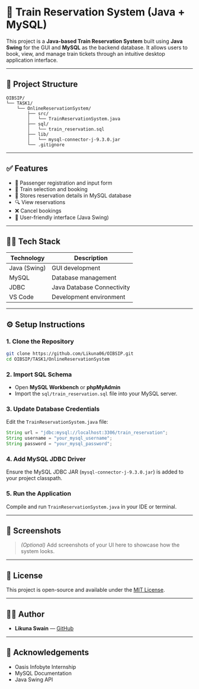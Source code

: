 
# 🚆 Train Reservation System (Java + MySQL)

This project is a **Java-based Train Reservation System** built using **Java Swing** for the GUI and **MySQL** as the backend database. It allows users to book, view, and manage train tickets through an intuitive desktop application interface.

---

## 📁 Project Structure

```
OIBSIP/
└── TASK1/
    └── OnlineReservationSystem/
        ├── src/
        │   └── TrainReservationSystem.java
        ├── sql/
        │   └── train_reservation.sql
        ├── lib/
        │   └── mysql-connector-j-9.3.0.jar
        └── .gitignore
```

---

## ✅ Features

- 📝 Passenger registration and input form  
- 🚉 Train selection and booking  
- 💾 Stores reservation details in MySQL database  
- 🔍 View reservations  
- ❌ Cancel bookings  
- 🎨 User-friendly interface (Java Swing)  

---

## 🧑‍💻 Tech Stack

| Technology     | Description                  |
|----------------|------------------------------|
| Java (Swing)   | GUI development               |
| MySQL          | Database management           |
| JDBC           | Java Database Connectivity    |
| VS Code        | Development environment       |

---

## ⚙️ Setup Instructions

### 1. Clone the Repository

```bash
git clone https://github.com/Likuna06/OIBSIP.git
cd OIBSIP/TASK1/OnlineReservationSystem
```

### 2. Import SQL Schema

- Open **MySQL Workbench** or **phpMyAdmin**
- Import the `sql/train_reservation.sql` file into your MySQL server.

### 3. Update Database Credentials

Edit the `TrainReservationSystem.java` file:
```java
String url = "jdbc:mysql://localhost:3306/train_reservation";
String username = "your_mysql_username";
String password = "your_mysql_password";
```

### 4. Add MySQL JDBC Driver

Ensure the MySQL JDBC JAR (`mysql-connector-j-9.3.0.jar`) is added to your project classpath.

### 5. Run the Application

Compile and run `TrainReservationSystem.java` in your IDE or terminal.

---

## 📸 Screenshots

> *(Optional)* Add screenshots of your UI here to showcase how the system looks.

---

## 📌 License

This project is open-source and available under the [MIT License](LICENSE).

---

## 👨‍💻 Author

- **Likuna Swain** — [GitHub](https://github.com/Likuna06)

---

## 🌟 Acknowledgements

- Oasis Infobyte Internship  
- MySQL Documentation  
- Java Swing API  

